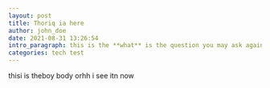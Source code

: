 ```yaml
---
layout: post
title: Thoriq ia here
author: john_doe
date: 2021-08-31 13:26:54
intro_paragraph: this is the **what** is the question you may ask again
categories: tech test
---
```

thisi is theboy body orhh i see itn now